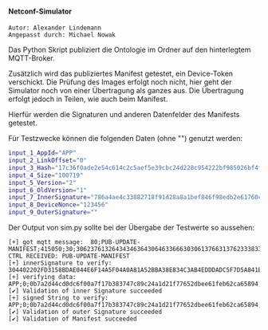 #### Netconf-Simulator

```
Autor: Alexander Lindemann 
Angepasst durch: Michael Nowak
```

Das Python Skript publiziert die Ontologie im Ordner auf den hinterlegtem MQTT-Broker. 

Zusätzlich wird das publiziertes Manifest getestet, ein Device-Token verschickt. Die Prüfung des Images erfolgt noch nicht, hier geht der Simulator noch von einer Übertragung als ganzes aus. Die Übertragung erfolgt jedoch in Teilen, wie auch beim Manifest.  

Hierfür werden die Signaturen und anderen Datenfelder des Manifests getestet. 

Für Testzwecke können die folgenden Daten (ohne "") genutzt werden: 

```bash
input_1_AppId="APP"
input_2_LinkOffset="0"
input_3_Hash="17c36f0ade2e54c614c2c5aef5e39cbc24d228c954222bf985026bf4fe18540d"
input_4_Size="100719"
input_5_Version="2"
input_6_OldVersion="1"
input_7_InnerSignature="786a4ae4c33882718f91d28a8a1bef846f98edb2e61760c413d5642d388632218496cd5d1502f712f322c0d57baf98c1c149e48d94b40410dd85399ba7cd774d"
input_8_DeviceNonce="123456"
input_9_OuterSignature=""
```

Der Output von sim.py sollte bei der Übergabe der Testwerte so aussehen: 

```
[+] got mqtt message:  80;PUB-UPDATE-MANIFEST;415050;30;30623761326434346364306463366630306137663137623338333734376338396332346131643231663737363532646265653631666562363263613635383934;353535;32;31;304402202FD3158BDAE044E6F14A5F04A0A81A52BBA38E834C3AB4EDDDADC5F7D5A841B702205EF8C6447114C7865D0A7825B74EEA832F72182EE4B2754FEF8F1DD0BB7B24BF;313233343536;3044022079A7B0221E661CDAC8D4372498B118C05ECD333EF86308E94A7857AD46DFA6B0022077AD0DB36985B582D15A1A200E8473F9D5C7DF54BD36F20B3219C75CF8D8A6C4
CTRL RECEIVED: PUB-UPDATE-MANIFEST
[+] innerSignature to verify: 304402202FD3158BDAE044E6F14A5F04A0A81A52BBA38E834C3AB4EDDDADC5F7D5A841B702205EF8C6447114C7865D0A7825B74EEA832F72182EE4B2754FEF8F1DD0BB7B24BF
[+] verifying data: APP;0;0b7a2d44cd0dc6f00a7f17b383747c89c24a1d21f77652dbee61feb62ca65894;555;2;1
[✔] Validation of inner Signature succeeded
[+] signed String to verify: APP;0;0b7a2d44cd0dc6f00a7f17b383747c89c24a1d21f77652dbee61feb62ca65894;555;2;1;304402202FD3158BDAE044E6F14A5F04A0A81A52BBA38E834C3AB4EDDDADC5F7D5A841B702205EF8C6447114C7865D0A7825B74EEA832F72182EE4B2754FEF8F1DD0BB7B24BF;123456
[✔] Validation of outer Signature succeeded
[✔] Validation of Manifest succeeded
```

